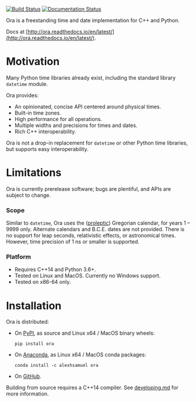 [![Build Status](https://travis-ci.org/alexhsamuel/ora.svg?branch=master)](https://travis-ci.org/alexhsamuel/ora)
[![Documentation Status](https://readthedocs.org/projects/ora/badge/?version=latest)](http://ora.readthedocs.io/en/latest/?badge=latest)

Ora is a freestanding time and date implementation for C++ and Python.

Docs at [http://ora.readthedocs.io/en/latest/](http://ora.readthedocs.io/en/latest/).


# Motivation

Many Python time libraries already exist, including the standard library
`datetime` module.  

Ora provides:
- An opinionated, concise API centered around physical times.
- Built-in time zones.
- High performance for all operations.
- Multiple widths and precisions for times and dates.
- Rich C++ interoperability.

Ora is not a drop-in replacement for `datetime` or other Python time libraries,
but supports easy interoperability.


# Limitations

Ora is currently prerelease software; bugs are plentiful, and APIs are subject
to change.

### Scope

Similar to `datetime`, Ora uses the
([proleptic](https://en.wikipedia.org/wiki/Proleptic_Gregorian_calendar))
Gregorian calendar, for years 1 &ndash; 9999 only.  Alternate calendars and
B.C.E. dates are not provided.  There is no support for leap seconds,
relativistic effects, or astronomical times.  However, time precision of 1 ns
or smaller is supported.


### Platform

- Requires C++14 and Python 3.6+.
- Tested on Linux and MacOS.  Currently no Windows support.
- Tested on x86-64 only.


# Installation

Ora is distributed:

- On [PyPI](https://pypi.python.org/pypi/ora), as source and Linux x64 / MacOS
  binary wheels:
  ```
  pip install ora
  ```

- On [Anaconda](https://anaconda.org/alexhsamuel/ora), as Linux x64 / MacOS
  conda packages:
  ```
  conda install -c alexhsamuel ora
  ```

- On [GitHub](https://github.com/alexhsamuel/ora).

Building from source requires a C++14 compiler.  See
[developing.md](developing.md) for more information.



